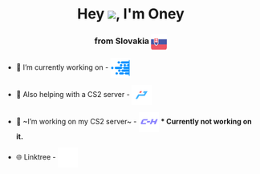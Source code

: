 <h1 align="center">Hey <img src="https://cdn.7tv.app/emote/01FPQXMF6R0008ZYPTDH5TZB78/1x.webp">, I'm Oney</h1>
<h3 align="center">from Slovakia <img align="center" src="sk_flag.svg" height="32" width="32"/></h3>

- 🔭 I’m currently working on - <a href="https://fkht.cz" target="blank"><img align="center" src="fkht_new.png" height="40" width="40"/></a>
- 🙌 Also helping with a CS2 server - <a href="https://csko.net" target="blank"><img align="center" src="playpoint.png" height="40" width="40"/></a>
- 👯 ~I’m working on my CS2 server~ - <img align="center" src="chronohub.png" height="40" width="40"/> __* Currently not working on it.__</a>

- 🌐 Linktree - <a href="https://oneyxacek.eu/linktree" target="blank"><img align="center" src="linktree_new.svg" alt="linktree" height="40" width="40"/></a> 
